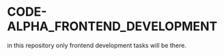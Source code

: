 # CODE-ALPHA_FRONTEND_DEVELOPMENT
in this repository only frontend development tasks will be there.
